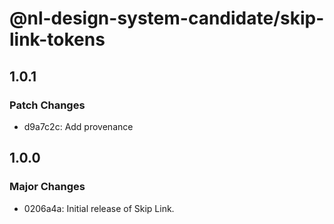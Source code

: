 # @nl-design-system-candidate/skip-link-tokens

## 1.0.1

### Patch Changes

- d9a7c2c: Add provenance

## 1.0.0

### Major Changes

- 0206a4a: Initial release of Skip Link.
